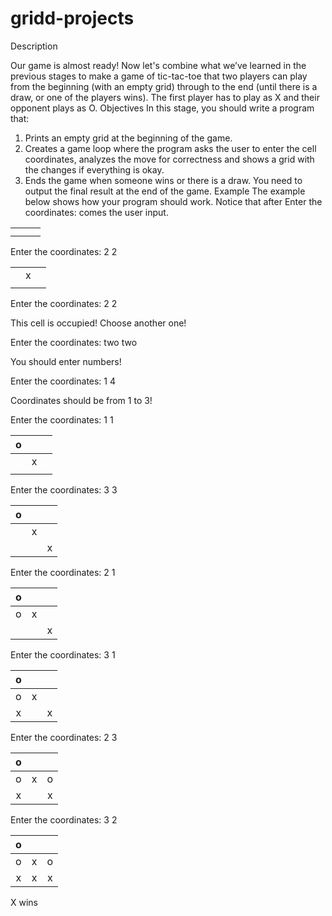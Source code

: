 # gridd-projects
Description


Our game is almost ready! Now let's combine what we’ve learned in the previous stages to make a game of tic-tac-toe that two players can play from the beginning (with an empty grid) through to the end (until there is a draw, or one of the players wins).
The first player has to play as X and their opponent plays as O.
Objectives
In this stage, you should write a program that:
1.	Prints an empty grid at the beginning of the game.
2.	Creates a game loop where the program asks the user to enter the cell coordinates, analyzes the move for correctness and shows a grid with the changes if everything is okay.
3.	Ends the game when someone wins or there is a draw.
You need to output the final result at the end of the game.
Example
The example below shows how your program should work.
Notice that after Enter the coordinates: comes the user input.


  
|   |   |   |
|:-:|:-:|:-:|
|   |   |   |
|   |   |   |



Enter the coordinates: 2 2




|   |   |   |
|:-:|:-:|:-:|
|   | x |   |
|   |   |   |


Enter the coordinates: 2 2

This cell is occupied! Choose another one!

Enter the coordinates: two two

You should enter numbers!

Enter the coordinates: 1 4

Coordinates should be from 1 to 3!

Enter the coordinates: 1 1




|o |   |   |
|:-:|:-:|:-:|
|   | x |   |
|   |   |   |


Enter the coordinates: 3 3



| o |   |   |
|:-:|:-:|:-:|
|   | x |   |
|   |   |  x|




Enter the coordinates: 2 1



|o  |   |   |
|:-:|:-:|:-:|
| o | x |   |
|   |   | x |




Enter the coordinates: 3 1



| o |   |   |
|:-:|:-:|:-:|
| o | x |   |
| x |   |  x|




Enter the coordinates: 2 3



| o |   |   |
|:-:|:-:|:-:|
| o | x | o |
| x |   | x |



Enter the coordinates: 3 2


| o |   |   |
|:-:|:-:|:-:|
| o | x | o |
| x | x | x |

X wins
